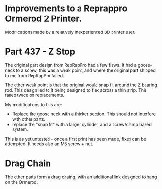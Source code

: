 # Improvements to a Reprappro Ormerod 2 Printer.

Modifications made by a relatively inexperienced 3D printer user.

# Part 437 - Z Stop

The original part design from RepRapPro had a few flaws. It had a goose-neck to a screw, this was a weak point, and where the original part shipped to me from RepRapPro failed. 

The other weak point is that the original would snap fit around the Z bearing rod. This design led to it being designed to flex across a thin strip. This failed twice on replacements. 

My modifications to this are:
* Replace the goose neck with a thicker section. This should not interfere with other parts.
* replace the "snap fit" with a larger cylinder, and a screw/clamp based system.

This is as yet untested - once a first print has been made, fixes can be attempted.
It needs also an M3 screw + nut. 

# Drag Chain

The other parts form a drag chaing, with an additional link designed to hang on the Ormerod.
